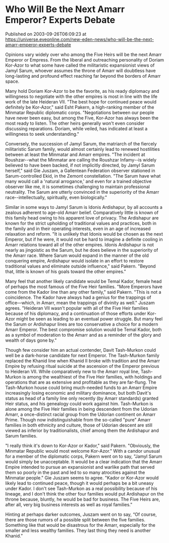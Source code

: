 # Who Will Be the Next Amarr Emperor? Experts Debate
Published on 2003-09-26T06:09:23 at https://universe.eveonline.com/new-eden-news/who-will-be-the-next-amarr-emperor-experts-debate

Opinions vary widely over who among the Five Heirs will be the next Amarr Emperor or Empress. From the liberal and outreaching personality of Doriam Kor-Azor to what some have called the militaristic expansionist views of Jamyl Sarum, whoever assumes the throne of Amarr will doubtless have long-lasting and profound effect reaching far beyond the borders of Amarr space.   
  
Many hold Doriam Kor-Azor to be the favorite, as his ready diplomacy and willingness to negotiate with the other empires is most in line with the life work of the late Heideran VII. "The best hope for continued peace would definitely be Kor-Azor," said Esht Pakern, a high-ranking member of the Minmatar Republic diplomatic corps. "Negotiations between our people have never been easy, but among the Five, Kor-Azor has always been the most ready to listen. The other heirs generally won't even consider discussing reparations. Doriam, while veiled, has indicated at least a willingness to seek understanding."   
  
Conversely, the succession of Jamyl Sarum, the matriarch of the fiercely militaristic Sarum family, would almost certainly lead to renewed hostilities between at least the Minmatar and Amarr empires. "The incident at Roushzar--what the Minmatar are calling the Roushzar Infamy--is widely believed to have been backed, if not implicitly directed, by Jamyl Sarum herself," said Gie Juszam, a Gallentean Federation observer stationed in Sarum-controlled Ekid, in the Zemont constellation. "The Sarum have what many would call a 'natural arrogance,' and even for a trained objective observer like me, it is sometimes challenging to maintain professional neutrality. The Sarum are utterly convinced in the superiority of the Amarr race--intellectually, spiritually, even biologically."   
  
Similar in some ways to Jamyl Sarum is Idonis Ardishapur, by all accounts a zealous adherent to age-old Amarr belief. Comparatively little is known of this family head owing to his apparent love of privacy. The Ardishapur are known for the strict upholding of traditional values and practices, both in the family and in their operating interests, even in an age of increased relaxation and reform. "It is unlikely that Idonis would be chosen as the next Emperor, but if he were, it would not be hard to imagine a definite cooling in Amarr relations toward all of the other empires. Idonis Ardishapur is not nearly as jingoistic as the Sarum, but he does believe in the superiority of the Amarr race. Where Sarum would expand in the manner of the old conquering empire, Ardishapur would isolate in an effort to restore traditional values and eliminate outside influence," said Pakern. "Beyond that, little is known of his goals toward the other empires."   
  
Many feel that another likely candidate would be Temal Kador, female head of perhaps the most famous of the Five Heir families. "More Emperors have come from the Kador line than any other family," said Pakern. "This is not a coincidence. The Kador have always had a genius for the trappings of office—which, in Amarr, mean the trappings of divinity as well." Juszam agrees. "Heideran VII wasn't popular with all of the Five Heir families because of his diplomacy, and a continuation of those efforts under Kor-Azor might be seen as leading to an eventual power struggle. But many feel the Sarum or Ardishapur lines are too conservative a choice for a modern Amarr Emperor. The best compromise solution would be Temal Kador, both as a symbol of moderation to the Amarr and as a reminder of the glory and wealth of days gone by."   
  
Though few consider him an actual contender, Davit Tash-Murkon could well be a dark-horse candidate for next Emperor. The Tash-Murkon family replaced the Khanid line when Khanid II broke with tradition and the Amarr Empire by refusing ritual suicide at the ascension of the Emperor previous to Heideran VII. While comparatively new to the Amarr royal line, Tash-Murkon is among the wealthiest of the Five Heir families, with holdings and operations that are as extensive and profitable as they are far-flung. The Tash-Murkon house could bring much-needed funds to an Amarr Empire increasingly losing economic and military dominance, but both Davit's status as head of a family line only recently (by Amarr standards) granted Heir status, and his genealogy could work against him. Tash-Murkon is alone among the Five Heir families in being descendent from the Udorian Amarr, a once-distinct racial group from the Udorian continent on Amarr Prime. Though now indistinguishable from the so-called "pure" Amarr families in both ethnicity and culture, those of Udorian descent are still viewed as inferior by traditionalists, chief among them the Ardishapur and Sarum families.   
  
"I really think it's down to Kor-Azor or Kador," said Pakern. "Obviously, the Minmatar Republic would most welcome Kor-Azor." With a candor unusual for a member of the diplomatic corps, Pakern went on to say, "Jamyl Sarum would simply be unacceptable. It would be a clear indication that the Amarr Empire intended to pursue an expansionist and warlike path that served them so poorly in the past and led to so many atrocities against the Minmatar people." Gie Juszam seems to agree. "Kador or Kor-Azor would likely lead to continued peace, though it would perhaps be a bit uneasy under Kador. I don't see Tash-Murkon as a real possibility because of his lineage, and I don't think the other four families would put Ardishapur on the throne because, bluntly, he would be bad for business. The Five Heirs are, after all, very big business interests as well as royal families."   
  
Hinting at perhaps darker outcomes, Juszam went on to say, “Of course, there are those rumors of a possible split between the five families. Something like that would be disastrous for the Amarr, especially for the smaller and less wealthy families. They last thing they need is another Khanid.”
